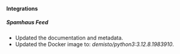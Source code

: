 
#### Integrations

##### Spamhaus Feed

- Updated the documentation and metadata. 
- Updated the Docker image to: *demisto/python3:3.12.8.1983910*.
